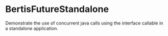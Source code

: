 # BertisFutureStandalone
Demonstrate the use of concurrent java calls using the interface callable in a standalone application.
